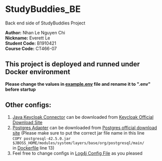 # StudyBuddies_BE

Back end side of StudyBuddies Project

**Author:** Nhan Le Nguyen Chi \
**Nickname:** Everett Le \
**Student Code:** B1910421 \
**Course Code:** CT466-07 

## **This project is deployed and runned under Docker environment**

**Please change the values in [example.env](example.env) file and rename it to ".env" before startup**

## **Other configs:**
1. [Java Keycloak Connector](keycloak-oidc-wildfly-adapter-20.0.3.zip) can be downloaded from [Keycloak Official Download Site](https://www.keycloak.org/downloads) 
2. [Postgres Adapter](postgresql-42.5.0.jar) can be downloaded from [Postgres official download site](https://jdbc.postgresql.org/download/#older-versions)  (Please make sure to put the correct jar file name in this line <br>
`COPY postgresql-42.5.0.jar $JBOSS_HOME/modules/system/layers/base/org/postgresql/main/` <br>
in [Dockerfile](Dockerfile) line 13) 
3. Feel free to change configs in [Log4j Config File](log4j2.xml) as you pleased